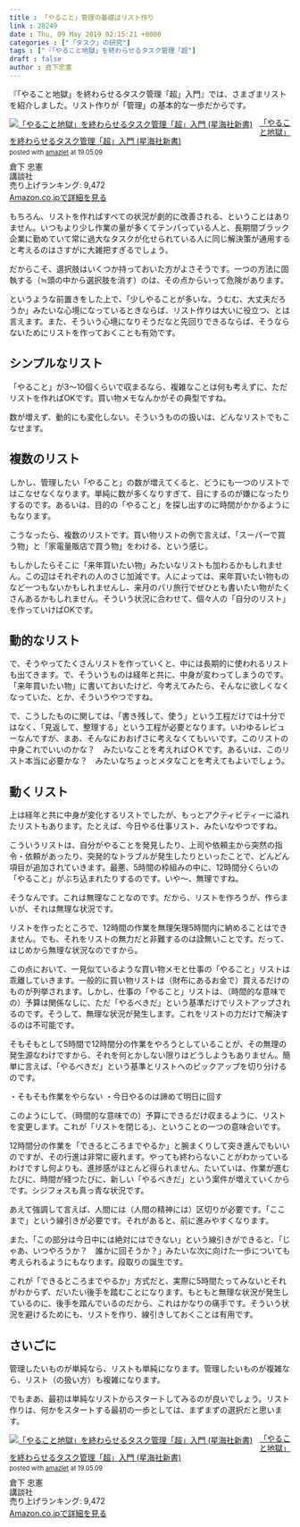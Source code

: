 ```yaml
---
title : 「やること」管理の基礎はリスト作り
link : 28249
date : Thu, 09 May 2019 02:15:21 +0000
categories : ["「タスク」の研究"]
tags : ["『「やること地獄」を終わらせるタスク管理「超"]
draft : false
author : 倉下忠憲
---
```


『「やること地獄」を終わらせるタスク管理「超」入門』では、さまざまリストを紹介しました。リスト作りが「管理」の基本的な一歩だからです。

<div class="amazlet-box" style="margin-bottom:0px;"><div class="amazlet-image" style="float:left;margin:0px 12px 1px 0px;"><a href="http://www.amazon.co.jp/exec/obidos/ASIN/4065151562/rashita1000-22/ref=nosim/" name="amazletlink" target="_blank"><img src="https://images-fe.ssl-images-amazon.com/images/I/31yz41bTULL._SL160_.jpg" alt="「やること地獄」を終わらせるタスク管理「超」入門 (星海社新書)" style="border: none;" /></a></div><div class="amazlet-info" style="line-height:120%; margin-bottom: 10px"><div class="amazlet-name" style="margin-bottom:10px;line-height:120%"><a href="http://www.amazon.co.jp/exec/obidos/ASIN/4065151562/rashita1000-22/ref=nosim/" name="amazletlink" target="_blank">「やること地獄」を終わらせるタスク管理「超」入門 (星海社新書)</a><div class="amazlet-powered-date" style="font-size:80%;margin-top:5px;line-height:120%">posted with <a href="http://www.amazlet.com/" title="amazlet" target="_blank">amazlet</a> at 19.05.09</div></div><div class="amazlet-detail">倉下 忠憲 <br />講談社 <br />売り上げランキング: 9,472<br /></div><div class="amazlet-sub-info" style="float: left;"><div class="amazlet-link" style="margin-top: 5px"><a href="http://www.amazon.co.jp/exec/obidos/ASIN/4065151562/rashita1000-22/ref=nosim/" name="amazletlink" target="_blank">Amazon.co.jpで詳細を見る</a></div></div></div><div class="amazlet-footer" style="clear: left"></div></div>

もちろん、リストを作ればすべての状況が劇的に改善される、ということはありません。いつもより少し作業の量が多くてテンパっている人と、長期間ブラック企業に勤めていて常に過大なタスクが化せられている人に同じ解決策が通用すると考えるのはさすがに大雑把すぎるでしょう。

だからこそ、選択肢はいくつか持っておいた方がよさそうです。一つの方法に固執する（≒頭の中から選択肢を消す）のは、その点からいって危険があります。

というような前置きをした上で、「少しやることが多いな。うむむ、大丈夫だろうか」みたいな心境になっているときならば、リスト作りは大いに役立つ、とは言えます。また、そういう心境になりそうだなと先回りできるならば、そうならないためにリストを作っておくことも有効です。
<h2>シンプルなリスト</h2>
「やること」が3〜10個くらいで収まるなら、複雑なことは何も考えずに、ただリストを作ればOKです。買い物メモなんかがその典型ですね。

数が増えず、動的にも変化しない。そういうものの扱いは、どんなリストでもこなせます。
<h2>複数のリスト</h2>
しかし、管理したい「やること」の数が増えてくると、どうにも一つのリストではこなせなくなります。単純に数が多くなりすぎて、目にするのが嫌になったりするのです。あるいは、目的の「やること」を探し出すのに時間がかかるようにもなります。

こうなったら、複数のリストです。買い物リストの例で言えば、「スーパーで買う物」と「家電量販店で買う物」をわける、という感じ。

もしかしたらそこに「来年買いたい物」みたいなリストも加わるかもしれません。この辺はそれぞれの人のさじ加減です。人によっては、来年買いたい物ものなど一つもないかもしれませんし、来月のパリ旅行でぜひとも書いたい物がたくさんあるかもしれません。そういう状況に合わせて、個々人の「自分のリスト」を作っていけばOKです。
<h2>動的なリスト</h2>
で、そうやってたくさんリストを作っていくと、中には長期的に使われるリストも出てきます。で、そういうものは経年と共に、中身が変わってしまうのです。「来年買いたい物」に書いておいたけど、今考えてみたら、そんなに欲しくなくなっていた、とか、そういうやつですね。

で、こうしたものに関しては、「書き残して、使う」という工程だけでは十分ではなく、「見返して、整理する」という工程が必要となります。いわゆるレビューなんですが、まあ、そんなにおおげさに考えなくてもいいです。このリストの中身これでいいのかな？　みたいなことを考えればＯＫです。あるいは、このリスト本当に必要かな？　みたいなちょっとメタなことを考えてもよいでしょう。
<h2>動くリスト</h2>
上は経年と共に中身が変化するリストでしたが、もっとアクティビティーに溢れたリストもあります。たとえば、今日やる仕事リスト、みたいなやつですね。

こういうリストは、自分がやることを発見したり、上司や依頼主から突然の指令・依頼があったり、突発的なトラブルが発生したりといったことで、どんどん項目が追加されていきます。最悪、5時間の枠組みの中に、12時間分くらいの「やること」がぶち込まれたりするのです。いや〜、無理ですね。

そうなんです。これは無理なことなのです。だから、リストを作ろうが、作らまいが、それは無理な状況です。

リストを作ったところで、12時間の作業を無理矢理5時間内に納めることはできません。でも、それをリストの無力だと非難するのは詮無いことです。だって、はじめから無理な状況なのですから。

この点において、一見似ているような買い物メモと仕事の「やること」リストは乖離していきます。一般的に買い物リストは（財布にあるお金で）買えるだけのものが列挙されます。しかし、仕事の「やること」リストは、（時間的な意味での）予算は関係なしに、ただ「やるべきだ」という基準だけでリストアップされるのです。そうして、無理な状況が発生します。これをリストの力だけで解決するのは不可能です。

そもそもとして5時間で12時間分の作業をやろうとしていることが、その無理の発生源なわけですから、それを何とかしない限りはどうしようもありません。簡単に言えば、「やるべきだ」という基準とリストへのピックアップを切り分けるのです。

・そもそも作業をやらない
・今日やるのは諦めて明日に回す

このようにして、（時間的な意味での）予算にできるだけ収まるように、リストを変更します。これが「リストを閉じる」、ということの一つの意味合いです。

12時間分の作業を「できるところまでやるか」と腕まくりして突き進んでもいいのですが、その行進は非常に疲れます。やっても終わらないことがわかっているわけですし何よりも、進捗感がほとんど得られません。たいていは、作業が進むたびに、時間が経つたびに、新しい「やるべきだ」という案件が増えていくからです。シジフォスも真っ青な状況です。

あえて強調して言えば、人間には（人間の精神には）区切りが必要です。「ここまで」という線引きが必要です。それがあると、前に進みやすくなります。

また、「この部分は今日中には絶対にはできない」という線引きができると、「じゃあ、いつやろうか？　誰かに回そうか？」みたいな次に向けた一歩についても考えられるようにもなります。段取りの誕生です。

これが「できるところまでやるか」方式だと、実際に5時間たってみないとそれがわからず、だいたい後手を踏むことになります。もともと無理な状況が発生しているのに、後手を踏んでいるのだから、これはかなりの痛手です。そういう状況を避けるためにも、リストを作り、線引きしておくことは有用です。
<h2>さいごに</h2>
管理したいものが単純なら、リストも単純になります。管理したいものが複雑なら、リスト（の扱い方）も複雑になります。

でもまあ、最初は単純なリストからスタートしてみるのが良いでしょう。リスト作りは、何かをスタートする最初の一歩としては、まずまずの選択だと思います。

<div class="amazlet-box" style="margin-bottom:0px;"><div class="amazlet-image" style="float:left;margin:0px 12px 1px 0px;"><a href="http://www.amazon.co.jp/exec/obidos/ASIN/4065151562/rashita1000-22/ref=nosim/" name="amazletlink" target="_blank"><img src="https://images-fe.ssl-images-amazon.com/images/I/31yz41bTULL._SL160_.jpg" alt="「やること地獄」を終わらせるタスク管理「超」入門 (星海社新書)" style="border: none;" /></a></div><div class="amazlet-info" style="line-height:120%; margin-bottom: 10px"><div class="amazlet-name" style="margin-bottom:10px;line-height:120%"><a href="http://www.amazon.co.jp/exec/obidos/ASIN/4065151562/rashita1000-22/ref=nosim/" name="amazletlink" target="_blank">「やること地獄」を終わらせるタスク管理「超」入門 (星海社新書)</a><div class="amazlet-powered-date" style="font-size:80%;margin-top:5px;line-height:120%">posted with <a href="http://www.amazlet.com/" title="amazlet" target="_blank">amazlet</a> at 19.05.09</div></div><div class="amazlet-detail">倉下 忠憲 <br />講談社 <br />売り上げランキング: 9,472<br /></div><div class="amazlet-sub-info" style="float: left;"><div class="amazlet-link" style="margin-top: 5px"><a href="http://www.amazon.co.jp/exec/obidos/ASIN/4065151562/rashita1000-22/ref=nosim/" name="amazletlink" target="_blank">Amazon.co.jpで詳細を見る</a></div></div></div><div class="amazlet-footer" style="clear: left"></div></div>
